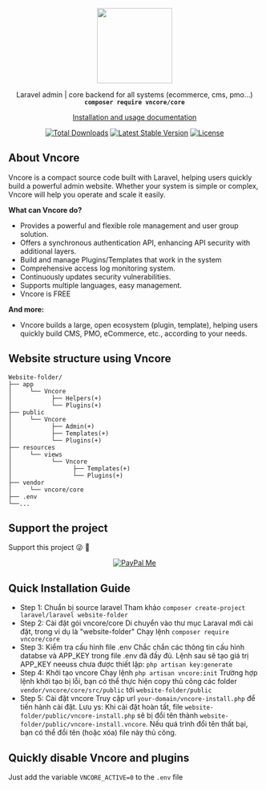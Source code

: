 <p align="center">
    <img src="https://vncore.net/logo.png?v=4" width="150">
</p>
<p align="center">Laravel admin | core backend for all systems (ecommerce, cms, pmo...)<br>
    <code><b>composer require vncore/core</b></code></p>
<p align="center">
 <a href="https://vncore.net">Installation and usage documentation</a>
</p>

<p align="center">
<a href="https://packagist.org/packages/vncore/core"><img src="https://poser.pugx.org/vncore/core/d/total.svg" alt="Total Downloads"></a>
<a href="https://packagist.org/packages/vncore/core"><img src="https://poser.pugx.org/vncore/core/v/stable.svg" alt="Latest Stable Version"></a>
<a href="https://packagist.org/packages/vncore/core"><img src="https://poser.pugx.org/vncore/core/license.svg" alt="License"></a>
</p>

## About Vncore
Vncore is a compact source code built with Laravel, helping users quickly build a powerful admin website. Whether your system is simple or complex, Vncore will help you operate and scale it easily.

**What can Vncore do?**

- Provides a powerful and flexible role management and user group solution.
- Offers a synchronous authentication API, enhancing API security with additional layers.
- Build and manage Plugins/Templates that work in the system
- Comprehensive access log monitoring system.
- Continuously updates security vulnerabilities.
- Supports multiple languages, easy management.
- Vncore is FREE

**And more:**

- Vncore builds a large, open ecosystem (plugin, template), helping users quickly build CMS, PMO, eCommerce, etc., according to your needs.

## Website structure using Vncore

    Website-folder/
    ├── app
    │     └── Vncore
    │           ├── Helpers(+)
    │           └── Plugins(+)
    ├── public
    │     └── Vncore
    │           ├── Admin(+)
    │           ├── Templates(+)
    │           └── Plugins(+)
    ├── resources
    │     └── views
    │           └── Vncore
    │                 ├── Templates(+)
    │                 └── Plugins(+)
    ├── vendor
    │     └── vncore/core
    ├── .env
    └──...

## Support the project
Support this project :stuck_out_tongue_winking_eye: :pray:
<p align="center">
    <a href="https://www.paypal.me/LeLanh" target="_blank"><img src="https://img.shields.io/badge/Donate-PayPal-green.svg" data-origin="https://img.shields.io/badge/Donate-PayPal-green.svg" alt="PayPal Me"></a>
</p>

## Quick Installation Guide
- Step 1: Chuẩn bị source  laravel
Tham khảo `composer create-project laravel/laravel website-folder`
- Step 2: Cài đặt gói vncore/core
Di chuyển vào thư mục Laraval mới cài đặt, trong ví dụ là "website-folder"
Chạy lệnh `composer require vncore/core`
- Step 3: Kiểm tra cấu hình file .env
Chắc chắn các thông tin cấu hình databse và APP_KEY trong file .env đã đầy đủ.
Lệnh sau sẽ tạo giá trị APP_KEY neeuss chưa được thiết lập: `php artisan key:generate`
- Step 4: Khởi tạo vncore
Chạy lệnh `php artisan vncore:init`
Trường hợp lệnh khởi tạo bị lỗi, bạn có thể thực hiện copy thủ công các folder `vendor/vncore/core/src/public` tới `website-folder/public`
- Step 5: Cài đặt vncore
Truy cập url `your-domain/vncore-install.php` để tiến hành cài đặt.
Lưu ys: Khi cài đặt hoàn tất, file `website-folder/public/vncore-install.php` sẽ bị đổi tên thành `website-folder/public/vncore-install.vncore`.
Nếu quá trình đổi tên thất bại, bạn có thể đổi tên (hoặc xóa) file này thủ công.


## Quickly disable Vncore and plugins
Just add the variable `VNCORE_ACTIVE=0` to the `.env` file
